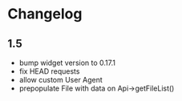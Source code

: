 # Changelog

## 1.5

- bump widget version to 0.17.1
- fix HEAD requests
- allow custom User Agent
- prepopulate File with data on Api->getFileList()